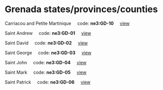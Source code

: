 # Grenada states/provinces/counties
Carriacou and Petite Martinique&nbsp;&nbsp;&nbsp;&nbsp;&nbsp;code: **ne3:GD-10**&nbsp;&nbsp;&nbsp;&nbsp;&nbsp;[view](../../export/geojson/medium/ne3/gd/10.geojson)&nbsp;&nbsp;&nbsp;&nbsp;&nbsp;


Saint Andrew&nbsp;&nbsp;&nbsp;&nbsp;&nbsp;code: **ne3:GD-01**&nbsp;&nbsp;&nbsp;&nbsp;&nbsp;[view](../../export/geojson/medium/ne3/gd/01.geojson)&nbsp;&nbsp;&nbsp;&nbsp;&nbsp;


Saint David&nbsp;&nbsp;&nbsp;&nbsp;&nbsp;code: **ne3:GD-02**&nbsp;&nbsp;&nbsp;&nbsp;&nbsp;[view](../../export/geojson/medium/ne3/gd/02.geojson)&nbsp;&nbsp;&nbsp;&nbsp;&nbsp;


Saint George&nbsp;&nbsp;&nbsp;&nbsp;&nbsp;code: **ne3:GD-03**&nbsp;&nbsp;&nbsp;&nbsp;&nbsp;[view](../../export/geojson/medium/ne3/gd/03.geojson)&nbsp;&nbsp;&nbsp;&nbsp;&nbsp;


Saint John&nbsp;&nbsp;&nbsp;&nbsp;&nbsp;code: **ne3:GD-04**&nbsp;&nbsp;&nbsp;&nbsp;&nbsp;[view](../../export/geojson/medium/ne3/gd/04.geojson)&nbsp;&nbsp;&nbsp;&nbsp;&nbsp;


Saint Mark&nbsp;&nbsp;&nbsp;&nbsp;&nbsp;code: **ne3:GD-05**&nbsp;&nbsp;&nbsp;&nbsp;&nbsp;[view](../../export/geojson/medium/ne3/gd/05.geojson)&nbsp;&nbsp;&nbsp;&nbsp;&nbsp;


Saint Patrick&nbsp;&nbsp;&nbsp;&nbsp;&nbsp;code: **ne3:GD-06**&nbsp;&nbsp;&nbsp;&nbsp;&nbsp;[view](../../export/geojson/medium/ne3/gd/06.geojson)&nbsp;&nbsp;&nbsp;&nbsp;&nbsp;

